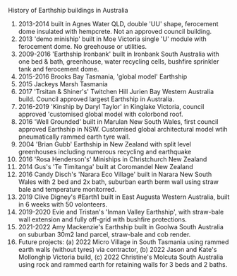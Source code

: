 History of Earthship buildings in Australia
  1. 2013-2014 built in Agnes Water QLD, double 'UU' shape, ferocement dome insulated with hempcrete. Not an approved council building.
  2. 2013 'demo miniship' built in Moe Victoria single 'U' module with ferocement dome.  No greehouse or utilities.
  3. 2009-2016 'Earthship Ironbank' built in Ironbank South Australia with one bed & bath, greenhouse, water recycling cells, bushfire sprinkler tank and ferocement dome.
  4. 2015-2016 Brooks Bay Tasmania, 'global model' Earthship 
  5. 2015 Jackeys Marsh Tasmania
  6. 2017 'Trsitan & Shiner's' Twitchen Hill Jurien Bay Western Australia build. Council approved largest Earthship in Australia.
  7. 2016-2019 'Kinship by Daryl Taylor' in Kinglake Victoria, council approved 'customised global model with colorbond roof.
  8. 2016 'Well Grounded' built in Marulan New South Wales, first council approved Earthship in NSW. Customised global architectural model wtih pneumatically rammed earth tyre wall.
  9. 2004 'Brian Gubb' Earthship in New Zealand with split level greenhouses including numerous recycling and earthquake 
  10. 2016 'Rosa Henderson's' Miniships in Christchurch New Zealand
  11. 2014 Gus's 'Te Timitanga' built at Coromandel New Zealand 
  12. 2016 Candy Disch's 'Narara Eco Village' built in Narara New South Wales with 2 bed and 2x bath, suburban earth berm wall using straw bale and temperature monitorred.
  13. 2019 Clive Digney's #Earth1 built in East Augusta Western Australia, built in 6 weeks with 50 volonteers.
  14. 2019-2020 Evie and Tristan's 'Inman Valley Earthship', with straw-bale wall extension and fully off-grid with bushfire protections.
  15. 2021-2022 Amy Mackenzie's Earthship built in Goolwa South Australia on suburban 30m2 land parcel, straw-bale and cob render.
  16. Future projects: (a) 2022 Micro Village in South Tasmania using rammed earth walls (without tyres) via contractor, (b) 2022 Jason and Kate's Mollonghip Victoria build, (c) 2022 Christine's Molcuta South Australia using rock and rammed earth for retaining walls for 3 beds and 2 baths. 
  
 
